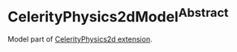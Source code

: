 # CelerityPhysics2dModel<sup>Abstract</sup>

Model part of [CelerityPhysics2d extension](../Celerity/README.md#celerityphysics2d).
